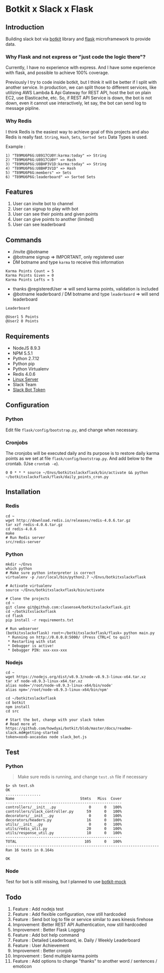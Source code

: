 # Botkit x Slack x Flask

## Introduction

Building slack bot via [botkit](https://github.com/howdyai/botkit) library and [flask](https://github.com/pallets/flask) microframework to provide data.

### Why Flask and not express or "just code the logic there"?

Currently, I have no experience with express. And I have some experience with flask, and possible to achieve 100% coverage.

Previously I try to code inside botkit, but I think it will be better if I split with another service. In production, we can split those to different services, like utilizing AWS Lambda & Api Gateway for REST API, host the bot on plain EC2, use Elasticache, etc. So, if REST API Service is down, the bot is not down, even it cannot use interactively, let say, the bot can send log to message pipline.

### Why Redis

I think Redis is the easiest way to achieve goal of this projects and also Redis is really fast. `String`, `Hash`, `Sets`, `Sorted Sets` Data Types is used.

Example :

```
1) "T89MU6P6G:U8917CU0Y:karma:today" => String
2) "T89MU6P6G:U8917CU0Y" => Hash
3) "T89MU6P6G:U8BHP3V1D:karma:today" => String
4) "T89MU6P6G:U8BHP3V1D" => Hash
5) "T89MU6P6G:members" => Sets
6) "T89MU6P6G:leaderboard" => Sorted Sets
```

## Features

1. User can invite bot to channel
2. User can signup to play with bot
3. User can see their points and given points
4. User can give points to another (limited)
5. User can see leaderboard

## Commands

- /invite @botname
- @botname signup => IMPORTANT, only registered user
- DM botname and type `karma` to receive this information
```
Karma Points Count = 5
Karma Points Given = 0
Karma Points Lefts = 5
```
- thanks @registeredUser => will send karma points, validation is included
- @botname leaderboard / DM botname and type `leaderboard` => will send leaderboard
```
Leaderboard

@User1 5 Points
@User2 0 Points
```

## Requirements

- NodeJS 8.9.3
- NPM 5.5.1
- Python 2.7.12
- Python pip
- Python Virtualenv
- Redis 4.0.6
- [Linux Server](https://www.digitalocean.com/?refcode=6b1c3b315e1e) 
- Slack Team
- [Slack Bot Token](https://github.com/howdyai/botkit/blob/master/docs/readme-slack.md#getting-started)

## Configuration

### Python

Edit file `flask/config/bootstrap.py`, and change when necessary.

### Cronjobs

The cronjobs will be executed daily and its purpose is to restore daily karma points as we set at file `flask/config/bootstrap.py`. And add below to the crontab. (Use `crontab -e`).

```
0 0 * * * source ~/Envs/botkitxslackxflask/bin/activate && python ~/botkitxslackxflask/flask/daily_points_cron.py
```

## Installation

### Redis

```
cd ~
wget http://download.redis.io/releases/redis-4.0.6.tar.gz
tar xzf redis-4.0.6.tar.gz
cd redis-4.0.6
make
# Run Redis server
src/redis-server
```

### Python

```
mkdir ~/Envs
which python
# Make sure python interpreter is correct
virtualenv -p /usr/local/bin/python2.7 ~/Envs/botkitxslackxflask

# Activate virtualenv
source ~/Envs/botkitxslackxflask/bin/activate

# Clone the projects
cd ~
git clone git@github.com:clasense4/botkitxslackxflask.git
cd ~/botkitxslackxflask
cd flask
pip install -r requirements.txt

# Run webserver
(botkitxslackxflask) root➜~/botkitxslackxflask/flask» python main.py
 * Running on http://0.0.0.0:5000/ (Press CTRL+C to quit)
 * Restarting with stat
 * Debugger is active!
 * Debugger PIN: xxx-xxx-xxx
```

### Nodejs

```
cd ~
wget https://nodejs.org/dist/v8.9.3/node-v8.9.3-linux-x64.tar.xz
tar xf node-v8.9.3-linux-x64.tar.xz
alias node='/root/node-v8.9.3-linux-x64/bin/node'
alias npm='/root/node-v8.9.3-linux-x64/bin/npm'

cd ~/botkitxslackxflask
cd botkit
npm install
cd src

# Start the bot, change with your slack token
# Read more at https://github.com/howdyai/botkit/blob/master/docs/readme-slack.md#getting-started
token=xoxb-axcasdas node slack_bot.js
```


## Test

### Python

> Make sure redis is running, and change `test.sh` file if necessary

```
$> sh test.sh
OK
................
Name                              Stmts   Miss  Cover
-----------------------------------------------------
controllers/__init__.py               0      0   100%
controllers/slack_controller.py      59      0   100%
decorators/__init__.py                0      0   100%
decorators/headers.py                16      0   100%
utils/__init__.py                     0      0   100%
utils/redis_util.py                  20      0   100%
utils/response_util.py               10      0   100%
-----------------------------------------------------
TOTAL                               105      0   100%
----------------------------------------------------------------------
Ran 16 tests in 0.164s

OK
```

### Node

Test for bot is still missing, but I planned to use [botkit-mock](https://github.com/gratifyguy/botkit-mock)

## Todo

1. Feature : Add nodejs test
2. Feature : Add flexible configuration, now still hardcoded
3. Feature : Send bot log to file or service similar to aws kinesis firehose
4. Improvement :Better REST API Authentication, now still hardcoded
5. Improvement : Better Flask Logging
6. Feature : Add bot help command
7. Feature : Detailed Leaderboard, ie. Daily / Weekly Leaderboard
8. Feature : User Achievement
9. Improvement : Better cronjob
10. Improvement : Send multiple karma points
11. Feature : Add options to change "thanks" to another word / sentences / emoticon
